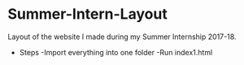 # Summer-Intern-Layout
Layout of the website I made during my Summer Internship 2017-18.
- Steps
  -Import everything into one folder
  -Run index1.html
